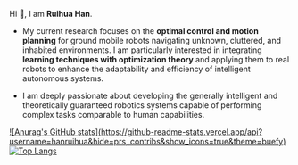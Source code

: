 Hi 👋, I am **Ruihua Han**. 

- My current research focuses on the **optimal control and motion planning** for ground mobile robots navigating unknown, cluttered, and inhabited environments. I am particularly interested in integrating **learning techniques with optimization theory** and applying them to real robots to enhance the adaptability and efficiency of intelligent autonomous systems.

- I am deeply passionate about developing the generally intelligent and theoretically guaranteed robotics systems capable of performing complex tasks comparable to human capabilities. 

<!-- I am looking for the **postdoctoral  opportunity** in the robotics field.  -->

<!--I am seeking **postdoctoral opportunities** in the field of robotics. -->


<!-- [![Anurag's GitHub stats](https://github-readme-stats.vercel.app/api?username=hanruihua&hide=prs,issues,contribs&show_icons=true&theme=buefy)](https://github.com/anuraghazra/github-readme-stats) -->

[![Anurag's GitHub stats](https://github-readme-stats.vercel.app/api?username=hanruihua&hide=prs, contribs&show_icons=true&theme=buefy)](https://github.com/anuraghazra/github-readme-stats) [![Top Langs](https://github-readme-stats.vercel.app/api/top-langs/?username=hanruihua&layout=compact)](https://github.com/anuraghazra/github-readme-stats)



